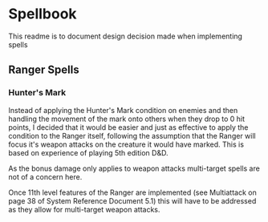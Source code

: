 # Spellbook

This readme is to document design decision made when implementing spells

## Ranger Spells

### Hunter's Mark

Instead of applying the Hunter's Mark condition on enemies and then handling the movement of the mark 
onto others when they drop to 0 hit points, I decided that it would be easier and just as 
effective to apply the condition to the Ranger itself, following the assumption that the Ranger 
will focus it's weapon attacks on the creature it would have marked. This is based on experience 
of playing 5th edition D&D.

As the bonus damage only applies to weapon attacks multi-target spells are not of a concern here.

Once 11th level features of the Ranger are implemented (see Multiattack on page 38 of System Reference Document 5.1) 
this will have to be addressed as they allow for multi-target weapon attacks.   